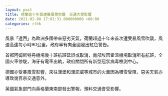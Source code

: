 ```yaml
---
layout: post
title: 荷蘭逾十年首遭暴風雪吹襲　交通大受影響
date: 2021-02-08 17:01:31.000000000 +08:00
categories: rthk
---
```


風暴「達西」為歐洲多國帶來惡劣天氣，荷蘭超過十年來首次遭受暴風雪吹襲，風速高達每小時90公里，政府罕有向全國發出紅色警告。

首都阿姆斯特丹機場幾十班航班延誤或取消，南部埃因霍溫機場取消所有航班，全國火車停駛，海牙有電車出軌，政府關閉所有新型冠狀病毒檢測中心。

德國亦受暴風雪影響，來往漢堡和漢諾威等城市的火車因為積雪受阻，惡劣天氣亦導致幾百宗交通意外。

英國氣象部門向英格蘭東南部發出警報，預料交通會受影響。
